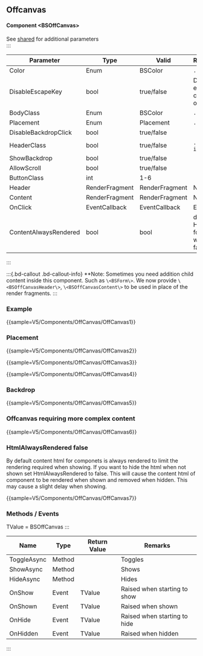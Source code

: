 ﻿## Offcanvas
#### Component \<BSOffCanvas\>
See [shared](layout/shared) for additional parameters    
:::

| Parameter             | Type						| Valid          | Remarks/Output													| 
|-----------------------|---------------------------|----------------|------------------------------------------------------------------|
| Color                 | Enum						| BSColor        | `.bg-[]`															| { .table-striped}
| DisableEscapeKey      | bool                      | true/false     | Disables the escape key from closing the offcanvas               |
| BodyClass             | Enum						| BSColor        | `.alert-[]`														|
| Placement             | Enum						| Placement      | `.offcanvas-[]`													|
| DisableBackdropClick  | bool						| true/false     |																	|
| HeaderClass           | bool						| true/false     | `.d-flex` `.align-items-center`									|
| ShowBackdrop          | bool						| true/false     |																	|
| AllowScroll           | bool						| true/false     |																	|
| ButtonClass           | int						| 1-6            |																	|
| Header                | RenderFragment			| RenderFragment | Nested Content													|
| Content               | RenderFragment			| RenderFragment | Nested Content													|
| OnClick               | EventCallback				| EventCallback  | EventCallback													|
| ContentAlwaysRendered | bool                      | bool           | default=false. Hides content for component when not show if false |

:::

:::{.bd-callout .bd-callout-info}
**Note: Sometimes you need addition child content inside this component. Such as `\<BSForm\>`. We now provide `\<BSOffCanvasHeader\>`, `\<BSOffCanvasContent\>` to be used in place of the render fragments.
:::

### Example

{{sample=V5/Components/OffCanvas/OffCanvas1}}

### Placement
{{sample=V5/Components/OffCanvas/OffCanvas2}}

{{sample=V5/Components/OffCanvas/OffCanvas3}}

{{sample=V5/Components/OffCanvas/OffCanvas4}}

### Backdrop
{{sample=V5/Components/OffCanvas/OffCanvas5}}

### Offcanvas requiring more complex content

{{sample=V5/Components/OffCanvas/OffCanvas6}}

### HtmlAlwaysRendered false
By default content html for componets is always rendered to limit the rendering required when showing. If you want to hide the html when not shown set HtmlAlwaysRendered to false. This will cause the content html of component to be rendered when shown and removed when hidden. This may cause a slight delay when showing.

{{sample=V5/Components/OffCanvas/OffCanvas7}}
### Methods / Events
TValue = BSOffCanvas
:::

| Name        | Type   | Return Value | Remarks                      |
|-------------|--------|--------------|------------------------------|
| ToggleAsync | Method |              | Toggles                      |
| ShowAsync   | Method |              | Shows                        |
| HideAsync   | Method |              | Hides                        |
| OnShow      | Event  | TValue       | Raised when starting to show |
| OnShown     | Event  | TValue       | Raised when shown            |
| OnHide      | Event  | TValue       | Raised when starting to hide |
| OnHidden    | Event  | TValue       | Raised when hidden           |
:::
